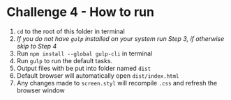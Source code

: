 # Challenge 4 - How to run

1. `cd` to the root of this folder in terminal
2. _*If you do not have `gulp` installed on your system run Step 3, if otherwise skip to Step 4*_
3. Run `npm install --global gulp-cli` in terminal
4. Run `gulp` to run the default tasks.
5. Output files with be put into folder named `dist`
6. Default browser will automatically open `dist/index.html`
7. Any changes made to `screen.styl` will recompile `.css` and refresh the browser window
